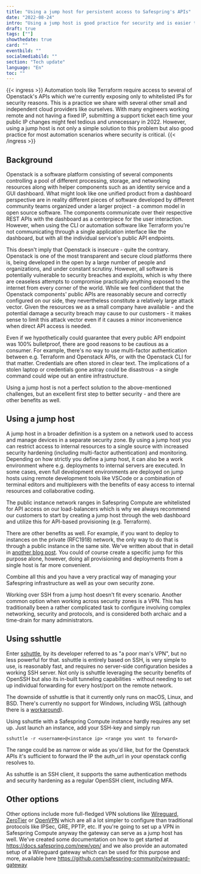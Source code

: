 ```yaml
---
title: "Using a jump host for persistent access to Safespring's APIs"
date: "2022-08-24"
intro: "Using a jump host is good practice for security and is easier to setup than you might think"
draft: true
tags: [""]
showthedate: true
card: ""
eventbild: ""
socialmediabild: ""
section: "Tech update"
language: "En"
toc: ""
---
```


{{< ingress >}}
Automation tools like Terraform require access to several of Openstack's APIs
which we're currently exposing only to whitelisted IPs for security reasons.
This is a practice we share with several other small and independent cloud
providers like ourselves. With many engineers working remote and not having a
fixed IP, submitting a support ticket each time your public IP changes might
feel tedious and unnecessary in 2022. However, using a jump host is not only a
simple solution to this problem but also good practice for most automation
scenarios where security is critical.
{{< /ingress >}}

## Background

Openstack is a software platform consisting of several components controlling a
pool of different processing, storage, and networking resources along with helper
components such as an identity service and a GUI dashboard. What might look like
one unified product from a dashboard perspective are in reality different pieces
of software developed by different community teams organized under a larger
project - a common model in open source software. The components communicate
over their respective REST APIs with the dashboard as a centerpiece for the user
interaction. However, when using the CLI or automation software like Terraform
you're not communicating through a single application interface like the
dashboard, but with all the individual service's public API endpoints. 

This doesn't imply that Openstack is insecure - quite the contrary. Openstack is
one of the most transparent and secure cloud platforms there is, being developed
in the open by a large number of people and organizations, and under constant
scrutiny. However, all software is potentially vulnerable to security breaches
and exploits, which is why there are ceaseless attempts to compromise
practically anything exposed to the internet from every corner of the world.
While we feel confident that the Openstack components' public APIs are
reasonably secure and correctly configured on our side, they nevertheless
constitute a relatively large attack vector. Given the resources we as a small
company have available - and the potential damage a security breach may cause to
our customers - it makes sense to limit this attack vector even if it causes a
minor inconvenience when direct API access is needed.

Even if we hypothetically could guarantee that every public API endpoint was
100% bulletproof, there are good reasons to be cautious as a consumer. For
example, there's no way to use multi-factor authentication between e.g.
Terraform and Openstack APIs, or with the Openstack CLI for that matter.
Credentials are often stored in clear text. The implications of a stolen laptop
or credentials gone astray could be disastrous - a single command could wipe out
an entire infrastructure.  

Using a jump host is not a perfect solution to the above-mentioned challenges,
but an excellent first step to better security - and there are other benefits as
well. 

## Using a jump host

A jump host in a broader definition is a system on a network used to access and
manage devices in a separate security zone. By using a jump host you can restrict
access to internal resources to a single source with increased security
hardening (including multi-factor authentication) and monitoring. Depending on
how strictly you define a jump host, it can also be a work environment where e.g.
deployments to internal servers are executed. In some cases, even full
development environments are deployed on jump hosts using remote development
tools like VSCode or a combination of terminal editors and multiplexers with the
benefits of easy access to internal resources and collaborative coding. 

The public instance network ranges in Safespring Compute are whitelisted for API
access on our load-balancers which is why we always recommend our customers to
start by creating a jump host through the web dashboard and utilize this for
API-based provisioning (e.g. Terraform). 

There are other benefits as well. For example, if you want to deploy to
instances on the private (RFC1918) network, the only way to do that is through a
public instance in the same site. We've written about that in detail in 
[another blog post](https://www.safespring.com/blogg/2022-03-network/). 
You could of course create a specific jump for this purpose alone, however,
doing all provisioning and deployments from a single host is far more
convenient.

Combine all this and you have a very practical way of managing your Safespring
infrastructure as well as your own security zone. 

Working over SSH from a jump host doesn't fit every scenario. Another common
option when working across security zones is a VPN. This has traditionally been
a rather complicated task to configure involving complex networking, security
and protocols, and is considered both archaic and a time-drain for many
administrators. 

## Using sshuttle

Enter [sshuttle](https://github.com/sshuttle/sshuttle), by its developer
referred to as "a poor man's VPN", but no less powerful for that. sshuttle is
entirely based on SSH, is very simple to use, is reasonably fast, and requires no
server-side configuration besides a working SSH server. Not only is sshuttle
leveraging the security benefits of OpenSSH but also its in-built tunneling
capabilities - without needing to set up individual forwarding for every
host/port on the remote network.  

The downside of sshuttle is that it currently only runs on macOS, Linux, and BSD.
There's currently no support for Windows, including WSL (although there is a
[workaround](https://sshuttle.readthedocs.io/en/stable/windows.html)). 

Using sshuttle with a Safespring Compute instance hardly requires any set up.
Just launch an instance, add your SSH-key and simply run

```
sshuttle -r <username>@<instance ip> <range you want to forward>
```

The range could be as narrow or wide as you'd like, but for the Openstack APIs
it's sufficient to forward the IP the auth_url in your openstack config resolves
to. 

As sshuttle is an SSH client, it supports the same authentication methods and
security hardening as a regular OpenSSH client, including MFA.

## Other options

Other options include more full-fledged VPN solutions like
[Wireguard](https://www.wireguard.com/), [ZeroTier](https://www.zerotier.com/)
or [OpenVPN](https://openvpn.net/) which are all a lot simpler to configure than
traditional protocols like IPSec, GRE, PPTP, etc. If you're going to set up a VPN
in Safespring Compute anyway the gateway can serve as a jump host has well. We've
created some documentation on how to get started at
https://docs.safespring.com/new/vpn/ and we also provide an automated setup of a
Wireguard gateway which can be used for this purpose and more, available here
https://github.com/safespring-community/wireguard-gateway 